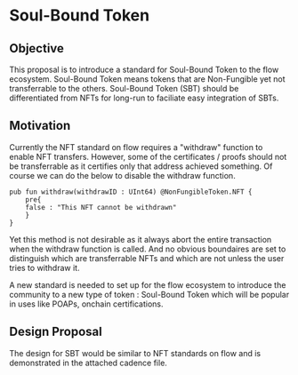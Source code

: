# Soul-Bound Token
                                                                                                             
## Objective

This proposal is to introduce a standard for Soul-Bound Token to the flow ecosystem.
Soul-Bound Token means tokens that are Non-Fungible yet not transferrable to the others.
Soul-Bound Token (SBT) should be differentiated from NFTs for long-run to faciliate easy
integration of SBTs. 

## Motivation

Currently the NFT standard on flow requires a "withdraw" function to enable NFT transfers.
However, some of the certificates / proofs should not be transferrable as it certifies only
that address achieved something.
Of course we can do the below to disable the withdraw function.
```
pub fun withdraw(withdrawID : UInt64) @NonFungibleToken.NFT {
	pre{
	false : "This NFT cannot be withdrawn"
	}
}
```
Yet this method is not desirable as it always abort the entire transaction when the withdraw
function is called. And no obvious boundaires are set to distinguish which are transferrable 
NFTs and which are not unless the user tries to withdraw it.

A new standard is needed to set up for the flow ecosystem to introduce the community to a new 
type of token : Soul-Bound Token which will be popular in uses like POAPs, onchain certifications.

## Design Proposal

The design for SBT would be similar to NFT standards on flow and is demonstrated in the attached cadence file.
